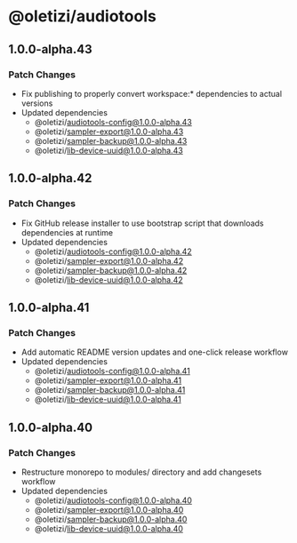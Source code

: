 # @oletizi/audiotools

## 1.0.0-alpha.43

### Patch Changes

- Fix publishing to properly convert workspace:\* dependencies to actual versions
- Updated dependencies
  - @oletizi/audiotools-config@1.0.0-alpha.43
  - @oletizi/sampler-export@1.0.0-alpha.43
  - @oletizi/sampler-backup@1.0.0-alpha.43
  - @oletizi/lib-device-uuid@1.0.0-alpha.43

## 1.0.0-alpha.42

### Patch Changes

- Fix GitHub release installer to use bootstrap script that downloads dependencies at runtime
- Updated dependencies
  - @oletizi/audiotools-config@1.0.0-alpha.42
  - @oletizi/sampler-export@1.0.0-alpha.42
  - @oletizi/sampler-backup@1.0.0-alpha.42
  - @oletizi/lib-device-uuid@1.0.0-alpha.42

## 1.0.0-alpha.41

### Patch Changes

- Add automatic README version updates and one-click release workflow
- Updated dependencies
  - @oletizi/audiotools-config@1.0.0-alpha.41
  - @oletizi/sampler-export@1.0.0-alpha.41
  - @oletizi/sampler-backup@1.0.0-alpha.41
  - @oletizi/lib-device-uuid@1.0.0-alpha.41

## 1.0.0-alpha.40

### Patch Changes

- Restructure monorepo to modules/ directory and add changesets workflow
- Updated dependencies
  - @oletizi/audiotools-config@1.0.0-alpha.40
  - @oletizi/sampler-export@1.0.0-alpha.40
  - @oletizi/sampler-backup@1.0.0-alpha.40
  - @oletizi/lib-device-uuid@1.0.0-alpha.40
